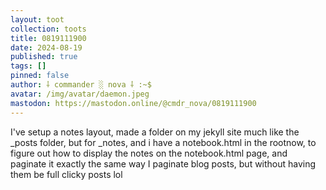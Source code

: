 ```yaml
---
layout: toot
collection: toots
title: 0819111900
date: 2024-08-19
published: true
tags: []
pinned: false
author: ⸸ commander ░ nova ⸸ :~$
avatar: /img/avatar/daemon.jpeg
mastodon: https://mastodon.online/@cmdr_nova/0819111900
---
```


I've setup a notes layout, made a folder on my jekyll site much like the _posts folder, but for _notes, and i have a notebook.html in the rootnow, to figure out how to display the notes on the notebook.html page, and paginate it exactly the same way I paginate blog posts, but without having them be full clicky posts lol
